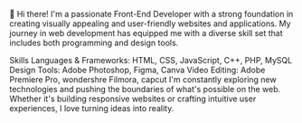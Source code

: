 👋 Hi there! I'm a passionate Front-End Developer with a strong foundation in creating visually appealing and user-friendly websites and applications. My journey in web development has equipped me with a diverse skill set that includes both programming and design tools.

Skills
Languages & Frameworks: HTML, CSS, JavaScript, C++, PHP, MySQL
Design Tools: Adobe Photoshop, Figma, Canva
Video Editing: Adobe Premiere Pro, wondershre Filmora, capcut
I'm constantly exploring new technologies and pushing the boundaries of what's possible on the web. Whether it's building responsive websites or crafting intuitive user experiences, I love turning ideas into reality.
